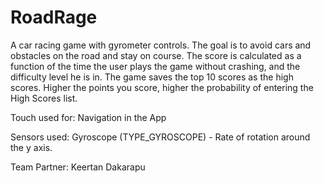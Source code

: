 # RoadRage

A car racing game with gyrometer controls. The goal is to avoid cars and obstacles on the road and stay on course. The score is calculated as a function of the time the user plays the game without crashing, and the difficulty level he is in. The game saves the top 10 scores as the high scores. Higher the points you score, higher the probability of entering the High Scores list.

Touch used for: Navigation in the App

Sensors used: Gyroscope (TYPE_GYROSCOPE) - Rate of rotation around the y axis.

Team Partner: Keertan Dakarapu
